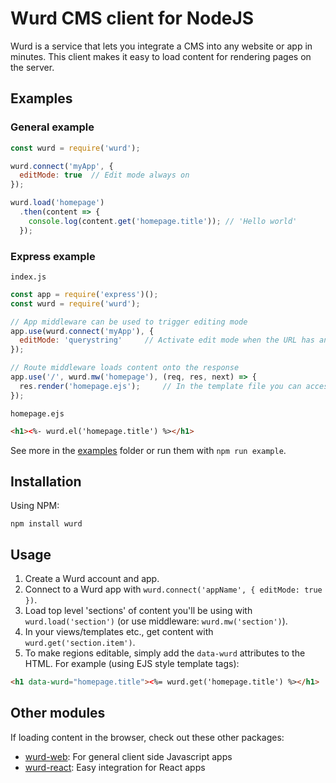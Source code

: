# Wurd CMS client for NodeJS
Wurd is a service that lets you integrate a CMS into any website or app in minutes.  This client makes it easy to load content for rendering pages on the server.


## Examples
### General example
```javascript
const wurd = require('wurd');

wurd.connect('myApp', {
  editMode: true  // Edit mode always on
});

wurd.load('homepage')
  .then(content => {
    console.log(content.get('homepage.title')); // 'Hello world'
  });
```

### Express example
`index.js`
```javascript
const app = require('express')();
const wurd = require('wurd');

// App middleware can be used to trigger editing mode
app.use(wurd.connect('myApp'), {
  editMode: 'querystring'     // Activate edit mode when the URL has an 'edit' query parameter
});

// Route middleware loads content onto the response
app.use('/', wurd.mw('homepage'), (req, res, next) => {
  res.render('homepage.ejs');     // In the template file you can access content with <%= wurd.get('homepage.title') %>
});
```

`homepage.ejs`
```html
<h1><%- wurd.el('homepage.title') %></h1>
```

See more in the [examples](https://github.com/wurdcms/wurd-node/tree/master/examples) folder or run them with `npm run example`.


## Installation
Using NPM:
```
npm install wurd
```

## Usage
1. Create a Wurd account and app.
2. Connect to a Wurd app with `wurd.connect('appName', { editMode: true })`. 
3. Load top level 'sections' of content you'll be using with `wurd.load('section')` (or use middleware: `wurd.mw('section')`).
4. In your views/templates etc., get content with `wurd.get('section.item')`.
5. To make regions editable, simply add the `data-wurd` attributes to the HTML.  For example (using EJS style template tags):

```html
<h1 data-wurd="homepage.title"><%= wurd.get('homepage.title') %></h1>
```

## Other modules
If loading content in the browser, check out these other packages:
- [wurd-web](https://github.com/wurdcms/wurd-web): For general client side Javascript apps
- [wurd-react](https://github.com/wurdcms/wurd-react): Easy integration for React apps
